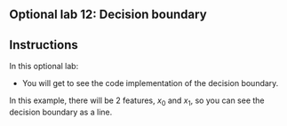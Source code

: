 ## Optional lab 12: Decision boundary

## Instructions

In this optional lab:

- You will get to see the code implementation of the decision boundary.

In this example, there will be 2 features, $x_0$ and $x_1$, so you can see the decision boundary as a line.